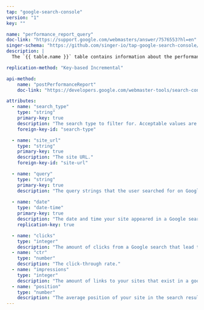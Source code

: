 ```yaml
---
tap: "google-search-console"
version: "1"
key: ""

name: "performance_report_query"
doc-link: "https://support.google.com/webmasters/answer/7576553?hl=en"
singer-schema: "https://github.com/singer-io/tap-google-search-console/blob/master/tap_google_search_console/schemas/performance_report_query.json"
description: |
  The `{{ table.name }}` table contains information about the performance of your sites in Google searches. This particular table is filtered and grouped by the users' search queries that resulted in your sites appearing in the search results.

replication-method: "Key-based Incremental"

api-method:
    name: "postPerformanceReport"
    doc-link: "https://developers.google.com/webmaster-tools/search-console-api-original/v3/searchanalytics/query"

attributes:
  - name: "search_type"
    type: "string"
    primary-key: true
    description: "The search type to filter for. Acceptable values are: `image`, `video`, and `web`."
    foreign-key-id: "search-type"

  - name: "site_url"
    type: "string"
    primary-key: true
    description: "The site URL."
    foreign-key-id: "site-url"

  - name: "query"
    type: "string"
    primary-key: true
    description: "The query strings that the user searched for on Google. Only searches that returned your site are shown." 
    
  - name: "date"
    type: "date-time"
    primary-key: true
    description: "The date and time your site appeared in a Google search."
    replication-key: true   

  - name: "clicks"
    type: "integer"
    description: "The amount of clicks from a Google search that lead that landed a user on your site."
  - name: "ctr"
    type: "number"
    description: "The click-through rate."
  - name: "impressions"
    type: "integer"
    description: "The amount of links to your sites that exist in a google search."
  - name: "position"
    type: "number"
    description: "The average position of your site in the search result."
---
```

